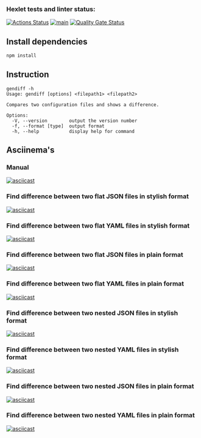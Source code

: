 ### Hexlet tests and linter status:

[![Actions Status](https://github.com/notivri/frontend-project-46/actions/workflows/hexlet-check.yml/badge.svg)](https://github.com/notivri/frontend-project-46/actions)
[![main](https://github.com/notivri/frontend-project-46/actions/workflows/main.yml/badge.svg)](https://github.com/notivri/frontend-project-46/actions/workflows/main.yml)
[![Quality Gate Status](https://sonarcloud.io/api/project_badges/measure?project=notivri_frontend-project-46&metric=alert_status)](https://sonarcloud.io/summary/new_code?id=notivri_frontend-project-46)

## Install dependencies

```sh
npm install
```

## Instruction

```
gendiff -h
Usage: gendiff [options] <filepath1> <filepath2>

Compares two configuration files and shows a difference.

Options:
  -V, --version        output the version number
  -f, --format [type]  output format
  -h, --help           display help for command
```

## Asciinema's

### Manual

[![asciicast](https://asciinema.org/a/PsOAvev8TELoVc5dCATyGjzNI.svg)](https://asciinema.org/a/PsOAvev8TELoVc5dCATyGjzNI)

### Find difference between two flat JSON files in stylish format

[![asciicast](https://asciinema.org/a/k0zM38AtjpMImxYtEP5bvgyQb.svg)](https://asciinema.org/a/k0zM38AtjpMImxYtEP5bvgyQb)

### Find difference between two flat YAML files in stylish format

[![asciicast](https://asciinema.org/a/ZCkuepiwah2EMmhJHfQPLFRAr.svg)](https://asciinema.org/a/ZCkuepiwah2EMmhJHfQPLFRAr)

### Find difference between two flat JSON files in plain format

[![asciicast](https://asciinema.org/a/fJFDRfzN8rsjKY0Un1bg6Jt1X.svg)](https://asciinema.org/a/fJFDRfzN8rsjKY0Un1bg6Jt1X)

### Find difference between two flat YAML files in plain format

[![asciicast](https://asciinema.org/a/EU0mXmboTvviHVJIKVaA8JGyX.svg)](https://asciinema.org/a/EU0mXmboTvviHVJIKVaA8JGyX.svg)

### Find difference between two nested JSON files in stylish format

[![asciicast](https://asciinema.org/a/dunNnAWkWXixEpBDYFTGibRfD.svg)](https://asciinema.org/a/dunNnAWkWXixEpBDYFTGibRfD)

### Find difference between two nested YAML files in stylish format

[![asciicast](https://asciinema.org/a/cZmxEdBW60z7IHnWTAHkYLMWU.svg)](https://asciinema.org/a/cZmxEdBW60z7IHnWTAHkYLMWU)

### Find difference between two nested JSON files in plain format

[![asciicast](https://asciinema.org/a/2zLXeMu0xFCSmhch5dvL9YtVe.svg)](https://asciinema.org/a/2zLXeMu0xFCSmhch5dvL9YtVe)

### Find difference between two nested YAML files in plain format

[![asciicast](https://asciinema.org/a/L49ZYANTnIumqdOPz870DV8v4.svg)](https://asciinema.org/a/L49ZYANTnIumqdOPz870DV8v4)
